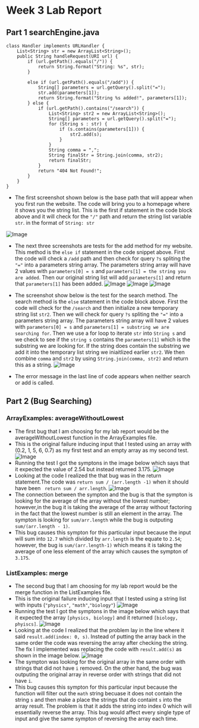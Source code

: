 # Week 3 Lab Report
## Part 1 **searchEngine.java**
```
class Handler implements URLHandler {
    List<String> str = new ArrayList<String>();
    public String handleRequest(URI url) {
        if (url.getPath().equals("/")) {
            return String.format("String: %s", str);
        }

        else if (url.getPath().equals("/add")) {
            String[] parameters = url.getQuery().split("=");
            str.add(parameters[1]);
            return String.format("String %s added!", parameters[1]);
        } else {
            if (url.getPath().contains("/search")) {
                List<String> str2 = new ArrayList<String>();
                String[] parameters = url.getQuery().split("=");
                for (String s : str) {
                    if (s.contains(parameters[1])) {
                        str2.add(s);
                    }
                }
                String comma = ",";
                String finalStr = String.join(comma, str2);
                return finalStr;
            }
            return "404 Not Found!";
        }
    }
}
```

* The first screenshot shown below is the base path that will appear when you first run the website. The code will bring you to a homepage where it shows you the string list. This is the first if statement in the code block above and it will check for the `"/"` path and return the string list variable `str`. in the format of `String: str`

![Image](screenshots/searchBase.png)

* The next three screenshots are tests for the add method for my website. This method is the `else if` statement in the code snippet above. First the code will check a `/add` path and then check for query `?s` spliting the `"="` into a parameters string array. The parameters string array will have 2 values with `parameters[0] = s` and `parameters[1] = the string you are added`. Then our original string list will add `parameters[1]` and return  that `parameters[1]` has been added.
![Image](screenshots/searchadd1.png)
![Image](screenshots/searchadd2.png)
![Image](screenshots/searchadd3.png)

* The screenshot show below is the test for the search method. The search method is the `else` statement in the code block above. First the code will check for the `/search` and then initialize a new temporary string list `str2`. Then we will check for query `?s` spliting the `"="` into a parameters string array. The parameters string array will have 2 values with `parameters[0] = s` and `parameters[1] = substring we are searching for`. Then we use a for loop to iterate `str` into `String s` and we check to see if the `string s` contains the `parameters[1]` which is the substring we are looking for. If the string does contain the substring we add it into the temporary list string we iniaitlized earlier `str2`. We then combine `comma` and `str2` by using `String.join(comma, str2)` and return this as a string.
![Image](screenshots/searchSearch.png)
* The error message in the last line of code appears when neither search or add is called.

## Part 2 (Bug Searching)
### **ArrayExamples: averageWithoutLowest**
* The first bug that I am choosing for my lab report would be the averageWithoutLowest function in the ArrayExamples file.
* This is the original failure inducing input that I tested using an array with (0.2, 1, 5, 6, 0.7) as my first test and an empty array as my second test. ![Image](screenshots/ArrayTest.png)
* Running the test I got the symptons in the image below which says that it expected the value of 2.54 but instead returned 3.175. ![Image](screenshots/ArraySymptons.png)
* Looking at the code I realized the that bug was in the return statement.The code was `return sum / (arr.length -1)` when it should have been ` return sum / arr.length`. ![Image](screenshots/ArrayCode.png)
* The connection between the sympton and the bug is that the sympton is looking for the average of the array without the lowest number; however,in the bug it is taking the average of the array without factoring in the fact that the lowest number is still an element in the array. The sympton is looking for `sum/arr.length` while the bug is outputing `sum/(arr.length - 1)`.
* This bug causes this sympton for this particular input because the input will sum into `12.7` which divided by `arr.length` is the equate to `2.54`; however, the bug is `sum/(arr.length-1)` which means it is taking the average of one less element of the array which causes the sympton of `3.175`.

###  **ListExamples: merge**
* The second bug that I am choosing for my lab report would be the merge function in the ListExamples file.
* This is the original failure inducing input that I tested using a string list with inputs (` "physics" `, ` "math" `,` "biology" `) ![Image](screenshots/ListTest.png)
* Running the test I got the symptons in the image below which says that it expected the array `[physics, biology]` and it returned `[biology, phyiscs]`. ![Image](screenshots/ListSymptons.png)
* Looking at the code I realized that the problem lay in the line where it said `result.add(index: 0, s)`. Instead of putting the array back in the same order the code was reversing the array after checking the string. The fix I implemented was replacing the code with `result.add(s)` as shown in the image below. ![Image](screenshots/ListFilter.png)
* The sympton was looking for the original array in the same order with strings that did not have `i` removed. On the other hand, the bug was outputing the original array in reverse order with strings that did not have `i`. 
* This bug causes this sympton for this particular input because the function will filter out the `math` string becuase it does not contain the string `s` and then make a place the strings that do containt `s` into the array result. The problem is that it adds the string into index 0 which will essentially reverse the array. This bug would affect every single type of input and give the same sympton of reversing the array each time.